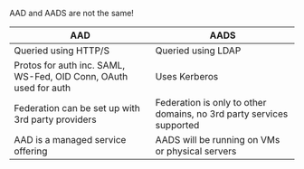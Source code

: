 AAD and AADS are not the same!

| AAD | AADS |
|------|-------|
| Queried using HTTP/S | Queried using LDAP |
| Protos for auth inc. SAML, WS-Fed, OID Conn, OAuth used for auth | Uses Kerberos |
| Federation can be set up with 3rd party providers | Federation is only to other domains, no 3rd party services supported |
| AAD is a managed service offering | AADS will be running on VMs or physical servers |

